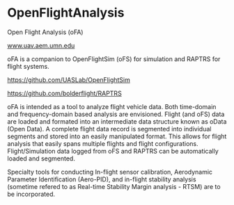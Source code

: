 # OpenFlightAnalysis
Open Flight Analysis (oFA)

www.uav.aem.umn.edu

oFA is a companion to OpenFlightSim (oFS) for simulation and RAPTRS for flight systems.

https://github.com/UASLab/OpenFlightSim

https://github.com/bolderflight/RAPTRS

oFA is intended as a tool to analyze flight vehicle data. Both time-domain and frequency-domain based analysis are envisioned. Flight (and oFS) data are loaded and formated into an intermediate data structure known as oData (Open Data). A complete flight data record is segmented into individual segments and stored into an easily manipulated format. This allows for flight analysis that easily spans multiple flights and flight configurations. Flight/Simulation data logged from oFS and RAPTRS can be automatically loaded and segmented.

Specialty tools for conducting In-flight sensor calibration, Aerodynamic Parameter Identification (Aero-PID), and in-flight stability analysis (sometime refered to as Real-time Stability Margin analysis - RTSM) are to be incorporated.
